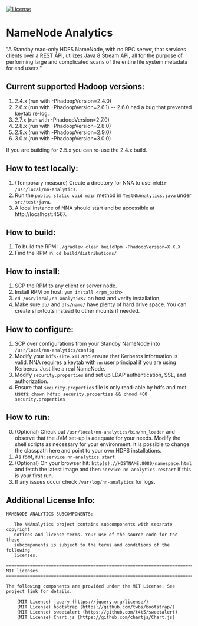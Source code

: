 [![License](http://img.shields.io/:license-Apache%202-blue.svg)](http://www.apache.org/licenses/LICENSE-2.0.txt)

# NameNode Analytics

"A Standby read-only HDFS NameNode, with no RPC server, that services clients over a REST API, utilizes Java 8 Stream API, all for the purpose of performing large and complicated scans of the entire file system metadata for end users."

## Current supported Hadoop versions:

1. 2.4.x (run with -PhadoopVersion=2.4.0)
2. 2.6.x (run with -PhadoopVersion=2.6.1) -- 2.6.0 had a bug that prevented keytab re-log.
3. 2.7.x (run with -PhadoopVersion=2.7.0)
3. 2.8.x (run with -PhadoopVersion=2.8.0)
3. 2.9.x (run with -PhadoopVersion=2.9.0)
3. 3.0.x (run with -PhadoopVersion=3.0.0)

If you are building for 2.5.x you can re-use the 2.4.x build.

## How to test locally:

1. (Temporary measure) Create a directory for NNA to use: `mkdir /usr/local/nn-analytics`.
2. Run the `public static void main` method in `TestNNAnalytics.java` under `src/test/java`.
3. A local instance of NNA should start and be accessible at http://localhost:4567.

## How to build:

1. To build the RPM: `./gradlew clean buildRpm -PhadoopVersion=X.X.X`
2. Find the RPM in: `cd build/distributions/`

## How to install:

1. SCP the RPM to any client or server node.
2. Install RPM on host: `yum install <rpm_path>`
3. `cd /usr/local/nn-analytics/` on host and verify installation.
4. Make sure `db/` and `dfs/name/` have plenty of hard drive space. You can create shortcuts instead to other mounts if needed.

## How to configure:

1. SCP over configurations from your Standby NameNode into `/usr/local/nn-analytics/config`
2. Modify your `hdfs-site.xml` and ensure that Kerberos information is valid. NNA requires a keytab with `nn` user principal if you are using Kerberos. Just like a real NameNode.
3. Modify `security.properties` and set up LDAP authentication, SSL, and authorization.
3. Ensure that `security.properties` file is only read-able by hdfs and root users: `chown hdfs: security.properties && chmod 400 security.properties`

## How to run:

0. (Optional) Check out `/usr/local/nn-analytics/bin/nn_loader` and observe that the JVM set-up is adequate for your needs. Modify the shell scripts as necessary for your environment. It is possible to change the classpath here and point to your own HDFS installations.
1. As root, run: `service nn-analytics start`
2. (Optional) On your browser hit: `http(s)://HOSTNAME:8080/namespace.html` and fetch the latest image and then `service nn-analytics restart` if this is your first run.
3. If any issues occur check `/var/log/nn-analytics` for logs.

## Additional License Info:
```
NAMENODE ANALYTICS SUBCOMPONENTS:

   The NNAnalytics project contains subcomponents with separate copyright
   notices and license terms. Your use of the source code for the these
   subcomponents is subject to the terms and conditions of the following
   licenses.

========================================================================
MIT licenses
========================================================================

The following components are provided under the MIT License. See project link for details.

    (MIT License) jquery (https://jquery.org/license/)
    (MIT License) bootstrap (https://github.com/twbs/bootstrap/)
    (MIT License) sweetalert (https://github.com/t4t5/sweetalert)
    (MIT License) Chart.js (https://github.com/chartjs/Chart.js)
```
